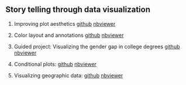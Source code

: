## Story telling through data visualization 

1. Improving plot aesthetics [github](https://github/alvinctk/DataQuest/blob/master/Storytelling_Through_Data_Visualization/01_Improving_Plot_Aesthetics/Improving_Plot_Aesthetics.ipynb) [nbviewer](https://nbviewer.jupyter.org/github/alvinctk/DataQuest/blob/master/Storytelling_Through_Data_Visualization/01_Improving_Plot_Aesthetics/Improving_Plot_Aesthetics.ipynb)

2. Color layout and annotations [github](https://github/alvinctk/DataQuest/blob/master/Storytelling_Through_Data_Visualization/02_Color_Layout_And_Annotations/Color_Layout_And_Annotations.ipynb) [nbviewer](https://nbviewer.jupyter.org/github/alvinctk/DataQuest/blob/master/Storytelling_Through_Data_Visualization/02_Color_Layout_And_Annotations/Color_Layout_And_Annotations.ipynb)

3. Guided project: Visualizing the gender gap in college degrees [github](https://github/alvinctk/DataQuest/blob/master/Storytelling_Through_Data_Visualization/03_Guided_Project_Visualizing_The_Gender_Gap_In_College_Degrees/Project_Visualizing_The_Gender_Gap_In_College_Degrees.ipynb) [nbviewer](https://nbviewer.jupyter.org/github/alvinctk/DataQuest/blob/master/Storytelling_Through_Data_Visualization/03_Guided_Project_Visualizing_The_Gender_Gap_In_College_Degrees/Project_Visualizing_The_Gender_Gap_In_College_Degrees.ipynb)

4. Conditional plots: [github](https://github/alvinctk/DataQuest/blob/master/Storytelling_Through_Data_Visualization/04_Conditional_Plots/Conditional_Plots.ipynb) [nbviewer](https://nbviewer.jupyter.org/github/alvinctk/DataQuest/blob/master/Storytelling_Through_Data_Visualization/04_Conditional_Plots/Conditional_Plots.ipynb)

5. Visualizing geographic data: [github](https://github/alvinctk/DataQuest/blob/master/Storytelling_Through_Data_Visualization/05_Visualizing_Geographic_Data/Visualizing_Geographic_Data.ipynb) [nbviewer](https://nbviewer.jupyter.org/github/alvinctk/DataQuest/blob/master/Storytelling_Through_Data_Visualization/05_Visualizing_Geographic_Data/Visualizing_Geographic_Data.ipynb)

